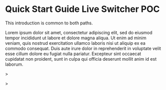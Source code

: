 # Quick Start Guide Live Switcher POC

This introduction is common to both paths.

Lorem ipsum dolor sit amet, consectetur adipiscing elit, sed do eiusmod tempor incididunt ut labore et dolore magna aliqua. Ut enim ad minim veniam, quis nostrud exercitation ullamco laboris nisi ut aliquip ex ea commodo consequat. Duis aute irure dolor in reprehenderit in voluptate velit esse cillum dolore eu fugiat nulla pariatur. Excepteur sint occaecat cupidatat non proident, sunt in culpa qui officia deserunt mollit anim id est laborum.

<CodeSwitcher :languages="{st:'Starters',ho:'Hands-on'}">>

<template v-slot:st>

## Step 1: Install Strapi

<code-group>
<code-block title="YARN">
```bash
yarn create strapi-app my-project --quickstart
```
</code-block>

<code-block title="NPX">

```bash
npx create-strapi-app my-project --quickstart
```
</code-block>
</code-group>

</template>

<template v-slot:ho>

## Step 1: Install Strapi

<code-group>
<code-block title="YARN">
```bash
yarn create strapi-app my-project --quickstart
```
</code-block>

<code-block title="NPX">

```bash
npx create-strapi-app my-project --quickstart
```
</code-block>
</code-group>

</template>
</CodeSwitcher>

<CodeSwitcher :languages="{st:'Starters',ho:'Hands-on'}">
<template v-slot:st>

## Step 2: Start your Strapi project easily with Starters

Lorem ipsum dolor sit amet, consectetur adipiscing elit, sed do eiusmod tempor incididunt ut labore et dolore magna aliqua. Ut enim ad minim veniam, quis nostrud exercitation ullamco laboris nisi ut aliquip ex ea commodo consequat. Duis aute irure dolor in reprehenderit in voluptate velit esse cillum dolore eu fugiat nulla pariatur. Excepteur sint occaecat cupidatat non proident, sunt in culpa qui officia deserunt mollit anim id est laborum.

</template>
<template v-slot:ho>

## Step 2: Dig deeper into Strapi with the Content-Type Builder

Lorem ipsum dolor sit amet, consectetur adipiscing elit, sed do eiusmod tempor incididunt ut labore et dolore magna aliqua. Ut enim ad minim veniam, quis nostrud exercitation ullamco laboris nisi ut aliquip ex ea commodo consequat. Duis aute irure dolor in reprehenderit in voluptate velit esse cillum dolore eu fugiat nulla pariatur. Excepteur sint occaecat cupidatat non proident, sunt in culpa qui officia deserunt mollit anim id est laborum.

1. do this

2. then this

3. and finally do this

### 

Sed ut perspiciatis unde omnis iste natus error sit voluptatem accusantium doloremque laudantium, totam rem aperiam, eaque ipsa quae ab illo inventore veritatis et quasi architecto beatae vitae dicta sunt explicabo. Nemo enim ipsam voluptatem quia voluptas sit aspernatur aut odit aut fugit, sed quia consequuntur magni dolores eos qui ratione voluptatem sequi nesciunt. Neque porro quisquam est, qui dolorem ipsum quia dolor sit amet, consectetur, adipisci velit, sed quia non numquam eius modi tempora incidunt ut labore et dolore magnam aliquam quaerat voluptatem. Ut enim ad minima veniam, quis nostrum exercitationem ullam corporis suscipit laboriosam, nisi ut aliquid ex ea commodi consequatur? Quis autem vel eum iure reprehenderit qui in ea voluptate velit esse quam nihil molestiae consequatur, vel illum qui dolorem eum fugiat quo voluptas nulla pariatur?


</template>
</CodeSwitcher>



<CodeSwitcher :languages="{st:'Starters',ho:'Hands-on'}">>

<template v-slot:st>

## Step 3: Deploy

* Lorem ipsum dolor sit amet, consectetur adipiscing elit, sed do eiusmod tempor incididunt ut labore et dolore magna aliqua. Ut enim ad minim veniam, quis nostrud exercitation ullamco laboris nisi ut aliquip ex ea commodo consequat. Duis aute irure dolor in reprehenderit in voluptate velit esse cillum dolore eu fugiat nulla pariatur. Excepteur sint occaecat cupidatat non proident, sunt in culpa qui officia deserunt mollit anim id est laborum.

* blablabla

</template>

<template v-slot:ho>

## Step 3: Deploy

* bla bla

* et re-blablablah

</template>

</CodeSwitcher>
